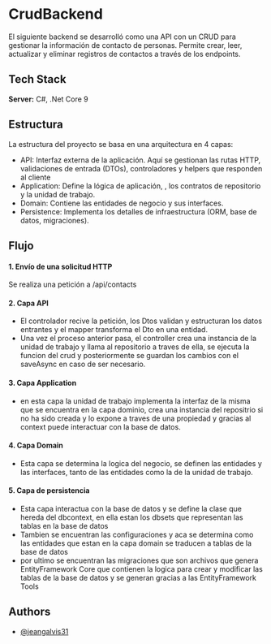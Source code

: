 
# CrudBackend

El siguiente backend se desarrolló como una API con un CRUD para gestionar la información de contacto de personas. Permite crear, leer, actualizar y eliminar registros de contactos a través de los endpoints.




## Tech Stack

**Server:** C#, .Net Core 9


## Estructura

La estructura del proyecto se basa en una arquitectura en 4 capas:

* API: Interfaz externa de la aplicación. Aquí se gestionan las rutas HTTP, validaciones de entrada (DTOs), controladores y helpers que responden al cliente
* Application: Define la lógica de aplicación, , los contratos de repositorio y la unidad de trabajo.
* Domain: Contiene las entidades de negocio y sus interfaces. 
* Persistence: Implementa los detalles de infraestructura (ORM, base de datos, migraciones).



## Flujo

#### 1. Envío de una solicitud HTTP
Se realiza una petición a /api/contacts

#### 2. Capa API
- El controlador recive la petición, los Dtos validan y estructuran los datos entrantes y el mapper transforma el Dto en una entidad.
- Una vez el proceso anterior pasa, el controller crea una instancia de la unidad de trabajo y llama al repositorio a traves de ella, se ejecuta la funcion del crud y posteriormente se guardan los cambios con el saveAsync en caso de ser necesario.

#### 3. Capa Application

- en esta capa la unidad de trabajo implementa la interfaz de la misma que se encuentra en la capa dominio, crea una instancia del repositrio si no ha sido creada y lo expone a traves de una propiedad y gracias al context puede interactuar con la base de datos.

#### 4. Capa Domain

- Esta capa se determina la logica del negocio, se definen las entidades y las interfaces, tanto de las entidades como la de la unidad de trabajo.

#### 5. Capa de persistencia

- Esta capa interactua con la base de datos y se define la clase que hereda del dbcontext, en ella estan los dbsets que representan las tablas en la base de datos
- Tambien se encuentran las configuraciones y aca se determina como las entidades que estan en la capa domain se traducen a tablas de la base de datos
- por ultimo se encuentran las migraciones que son archivos que genera EntityFramework Core que contienen la logica para crear y modificar las tablas de la base de datos y se generan gracias a las EntityFramework Tools

## Authors

- [@jeangalvis31](https://www.github.com/jeangalvis31)

